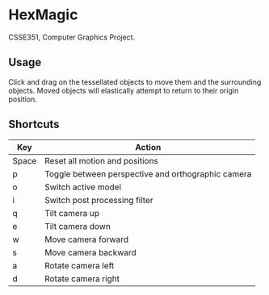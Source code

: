 # HexMagic
CSSE351, Computer Graphics Project.

## Usage

Click and drag on the tessellated objects to move them and the surrounding objects. Moved objects will elastically attempt to return to their origin position.

## Shortcuts

Key | Action
--- | ---
Space | Reset all motion and positions
p | Toggle between perspective and orthographic camera
o | Switch active model
i | Switch post processing filter
q | Tilt camera up
e | Tilt camera down
w | Move camera forward
s | Move camera backward
a | Rotate camera left
d | Rotate camera right
